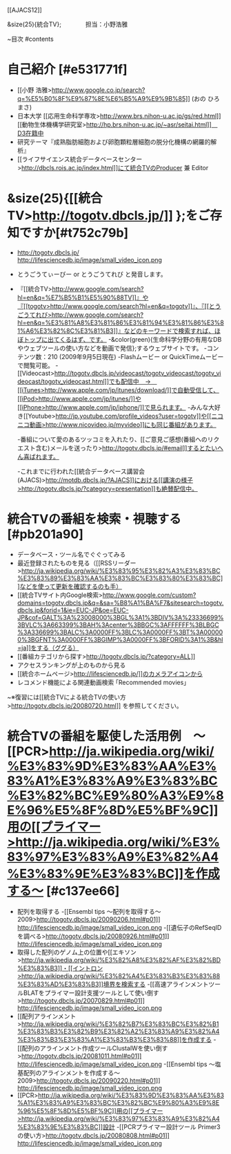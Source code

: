 [[AJACS12]]

&size(25){統合TV};　　　　担当：小野浩雅

~目次
#contents
# 自己紹介 [#e531771f]
- [[小野 浩雅>http://www.google.co.jp/search?q=%E5%B0%8F%E9%87%8E%E6%B5%A9%E9%9B%85]] (おの ひろまさ)
- 日本大学 [[応用生命科学専攻>http://www.brs.nihon-u.ac.jp/gs/red.html]] [[動物生体機構学研究室>http://hp.brs.nihon-u.ac.jp/~asr/seitai.html]]　D3在籍中
- 研究テーマ『成熟脂肪細胞および卵胞顆粒層細胞の脱分化機構の網羅的解析』
- [[ライフサイエンス統合データベースセンター>http://dbcls.rois.ac.jp/index.html]]にて統合TVのProducer 兼 Editor
#  &size(25){[[統合TV>http://togotv.dbcls.jp/]] };をご存知ですか[#t752c79b]
- http://togotv.dbcls.jp/ http://lifesciencedb.jp/image/small_video_icon.png
- とうごうてぃーびー or とうごうてれび と発音します。
- 『[[統合TV>http://www.google.com/search?hl=en&q=%E7%B5%B1%E5%90%88TV]]』や『[[togotv>http://www.google.com/search?hl=en&q=togotv]]』、『[[とうごうてれび>http://www.google.com/search?hl=en&q=%E3%81%A8%E3%81%86%E3%81%94%E3%81%86%E3%81%A6%E3%82%8C%E3%81%B3]]』などのキーワードで検索すれば、ほぼトップに出てくるはず、です。
    -&color(green){生命科学分野の有用なDBやウェブツールの使い方などを動画で発信};するウェブサイトです。
    -コンテンツ数：210 (2009年9月5日現在)
    -Flashムービー or QuickTimeムービーで閲覧可能。
    -[[Videocast>http://togotv.dbcls.jp/videocast/togotv_videocast/togotv_videocast/togotv_videocast.html]]でも配信中　→　[[iTunes>http://www.apple.com/jp/itunes/download/]]で自動受信して、[[iPod>http://www.apple.com/jp/itunes/]]や[[iPhone>http://www.apple.com/jp/iphone/]]で見られます。
    -みんな大好き[[Youtube>http://jp.youtube.com/profile_videos?user=togotv]]や[[ニコニコ動画>http://www.nicovideo.jp/myvideo]]にも同じ番組があります。


    -番組について愛のあるツッコミを入れたり、[[ご意見ご感想(番組へのリクエスト含む)メールを送ったり>http://togotv.dbcls.jp/#email]]するとたいへん喜ばれます。

    -これまでに行われた[[統合データベース講習会(AJACS)>http://motdb.dbcls.jp/?AJACS]]における[[講演の様子>http://togotv.dbcls.jp/?category=presentation]]も絶賛配信中。


#  統合TVの番組を検索・視聴する [#pb201a90]
- データベース・ツール名でぐぐってみる
- 最近登録されたものを見る（[[RSSリーダー>http://ja.wikipedia.org/wiki/%E3%83%95%E3%82%A3%E3%83%BC%E3%83%89%E3%83%AA%E3%83%BC%E3%83%80%E3%83%BC]]などを使って更新を確認するのも手）
- [[統合TVサイト内Google検索>http://www.google.com/custom?domains=togotv.dbcls.jp&q=&sa=%B8%A1%BA%F7&sitesearch=togotv.dbcls.jp&forid=1&ie=EUC-JP&oe=EUC-JP&cof=GALT%3A%23008000%3BGL%3A1%3BDIV%3A%23336699%3BVLC%3A663399%3BAH%3Acenter%3BBGC%3AFFFFFF%3BLBGC%3A336699%3BALC%3A0000FF%3BLC%3A0000FF%3BT%3A000000%3BGFNT%3A0000FF%3BGIMP%3A0000FF%3BFORID%3A1%3B&hl=ja]]をする（ググる）
- [[番組カテゴリから探す>http://togotv.dbcls.jp/?category=ALL]]
- アクセスランキングが上のものから見る
- [[統合ホームページ>http://lifesciencedb.jp/]]のカメラアイコンから
- レコメンド機能による関連動画検索 ｢Recommended movies」

~※復習には[[統合TVによる統合TVの使い方>http://togotv.dbcls.jp/20080720.html]] を参照してください。
#  統合TVの番組を駆使した活用例　～[[PCR>http://ja.wikipedia.org/wiki/%E3%83%9D%E3%83%AA%E3%83%A1%E3%83%A9%E3%83%BC%E3%82%BC%E9%80%A3%E9%8E%96%E5%8F%8D%E5%BF%9C]]用の[[プライマー>http://ja.wikipedia.org/wiki/%E3%83%97%E3%83%A9%E3%82%A4%E3%83%9E%E3%83%BC]]を作成する～  [#c137ee66]
- 配列を取得する
    -[[Ensembl tips ～配列を取得する～ 2009>http://togotv.dbcls.jp/20090206.html#p01]] http://lifesciencedb.jp/image/small_video_icon.png
    -[[遺伝子のRefSeqIDを調べる>http://togotv.dbcls.jp/20080926.html#p01]] http://lifesciencedb.jp/image/small_video_icon.png
- 取得した配列のゲノム上の位置や[[エキソン>http://ja.wikipedia.org/wiki/%E3%82%A8%E3%82%AF%E3%82%BD%E3%83%B3]]・[[イントロン>http://ja.wikipedia.org/wiki/%E3%82%A4%E3%83%B3%E3%83%88%E3%83%AD%E3%83%B3]]境界を検索する
    -[[高速アラインメントツールBLATをプライマー設計支援ツールとして使い倒す>http://togotv.dbcls.jp/20070829.html#p01]] http://lifesciencedb.jp/image/small_video_icon.png
- [[配列アラインメント>http://ja.wikipedia.org/wiki/%E3%82%B7%E3%83%BC%E3%82%B1%E3%83%B3%E3%82%B9%E3%82%A2%E3%83%A9%E3%82%A4%E3%83%B3%E3%83%A1%E3%83%B3%E3%83%88]]を作成する
    -[[配列のアラインメント作成ツールClustalWを使い倒す>http://togotv.dbcls.jp/20081011.html#p01]] http://lifesciencedb.jp/image/small_video_icon.png
    -[[Ensembl tips ～塩基配列のアラインメントを作成する～2009>http://togotv.dbcls.jp/20090220.html#p01]] http://lifesciencedb.jp/image/small_video_icon.png
- [[PCR>http://ja.wikipedia.org/wiki/%E3%83%9D%E3%83%AA%E3%83%A1%E3%83%A9%E3%83%BC%E3%82%BC%E9%80%A3%E9%8E%96%E5%8F%8D%E5%BF%9C]]用の[[プライマー>http://ja.wikipedia.org/wiki/%E3%83%97%E3%83%A9%E3%82%A4%E3%83%9E%E3%83%BC]]設計
    -[[PCRプライマー設計ツール Primer3の使い方>http://togotv.dbcls.jp/20080808.html#p01]] http://lifesciencedb.jp/image/small_video_icon.png
